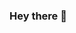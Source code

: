 ### Hey there 👋

<!--
**anekemichael/anekemichael** is a ✨ _special_ ✨ repository because its `README.md` (this file) appears on your GitHub profile.

Here are some ideas to get you started:

- 🔭 I’m Aneke Michael
- 🌱 I’m a Sofware Developer
- 👯 I’m looking to collaborate with clients and teams
- 💬 Ask me about code and tech related issues
- 📫 How to reach me: Twitter & Instagram @d1_codes
- ⚡ Fun fact: Am Jovial and a fun person, feel free to contact me anytime.
-->
